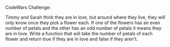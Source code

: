 CodeWars Challenge:

Timmy and Sarah think they are in love, but around where they live, they will only know once they pick a flower each. If one of the flowers
has an even number of petals and the other has an odd number of petals it means they are in love.  Write a function that will take the 
number of petals of each flower and return true if they are in love and false if they aren't.
